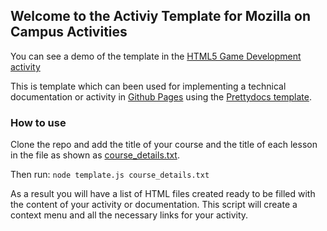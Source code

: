 <h2>Welcome to the Activiy Template for Mozilla on Campus Activities</h2>

You can see a demo of the template in the <a href=" ">HTML5 Game Development activity</a>

This is template which can been used for implementing a technical documentation or activity in <a href="https://pages.github.com/">Github Pages</a> using the <a href="http://themes.3rdwavemedia.com/website-templates/prettydocs-free-bootstrap-theme-developers-and-startups/">Prettydocs template</a>.

<h3>How to use</h3>
Clone the repo and add the title of your course and the title of each lesson in the file as shown as <a href="">course_details.txt</a>.

Then run:
<code>node template.js course_details.txt</code>

As a result you will have a list of HTML files created ready to be filled with the content of your activity or documentation.
This script will create a context menu and all the necessary links for your activity.
